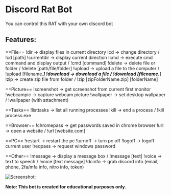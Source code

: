 # Discord Rat Bot 

You can control this RAT with your own discord bot

## Features:
==File==
!dir -> display files in current directory
!cd -> change directory / !cd [path]
!currentdir -> display current direction
!cmd -> execute cmd command and display output / !cmd [command]
!delete -> delete file or folder / !delete [path/file/folder]
!upload -> upload a file to the computer / !upload [filename.***]
!download -> download a file / !download [filename.***]
!zip -> create zip file from folder / !zip [zipFolderName.zip] [folderName]

==Picture==
!screenshot -> get screenshot from current first monitor
!webcampic -> capture webcam picture
!wallpaper -> set desktop wallpaper / !wallpaper (with attachment)

==Tasks==
!listtasks -> list all running processes
!kill -> end a process / !kill process.exe

==Browser==
!chromepass -> get passwords saved in chrome browser
!url -> open a website / !url [website.com]

==PC==
!restart -> restart the pc
!turnoff -> turn pc off
!logoff -> logoff current user
!reqpass -> request windows password

==Other==
!message -> display a message box / !message [text]
!voice -> text to speech / !voice [text message]
!dcinfo -> grab discord info (email, phone, 2fa/mfa info, nitro info, token)

![Screenshot: ](https://github.com/Paloox/discord-rat/assets/167614497/df98f640-099c-476c-ac72-aa40c9c8eabd)

**Note: This bot is created for educational purposes only.**
